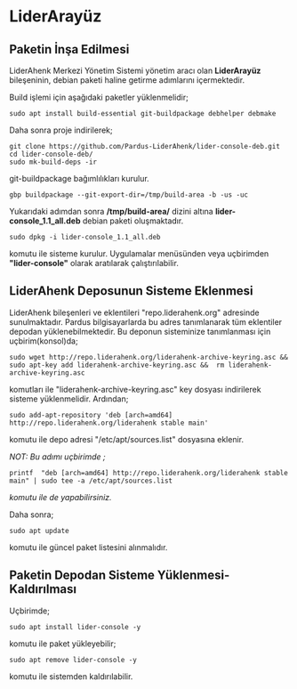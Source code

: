 # LiderArayüz

## Paketin İnşa Edilmesi

LiderAhenk Merkezi Yönetim Sistemi yönetim aracı olan **LiderArayüz** bileşeninin, debian paketi haline getirme adımlarını içermektedir.

Build işlemi için aşağıdaki paketler yüklenmelidir;

	sudo apt install build-essential git-buildpackage debhelper debmake

Daha sonra proje indirilerek;

	git clone https://github.com/Pardus-LiderAhenk/lider-console-deb.git
	cd lider-console-deb/
	sudo mk-build-deps -ir

git-buildpackage bağımlılıkları kurulur.

	gbp buildpackage --git-export-dir=/tmp/build-area -b -us -uc

Yukarıdaki adımdan sonra **/tmp/build-area/** dizini altına **lider-console_1.1_all.deb** debian paketi oluşmaktadır.

	sudo dpkg -i lider-console_1.1_all.deb

komutu ile sisteme kurulur. Uygulamalar menüsünden veya uçbirimden **"lider-console"** olarak aratılarak çalıştırılabilir.

## LiderAhenk Deposunun Sisteme Eklenmesi

LiderAhenk bileşenleri ve eklentileri "repo.liderahenk.org" adresinde sunulmaktadır. Pardus bilgisayarlarda bu adres tanımlanarak tüm eklentiler depodan yüklenebilmektedir. Bu deponun sisteminize tanımlanması için uçbirim(konsol)da;

	sudo wget http://repo.liderahenk.org/liderahenk-archive-keyring.asc && sudo apt-key add liderahenk-archive-keyring.asc &&  rm liderahenk-archive-keyring.asc

komutları ile "liderahenk-archive-keyring.asc" key dosyası indirilerek sisteme yüklenmelidir. Ardından;

	sudo add-apt-repository 'deb [arch=amd64] http://repo.liderahenk.org/liderahenk stable main'

komutu ile depo adresi "/etc/apt/sources.list" dosyasına eklenir. 

*NOT: Bu adımı uçbirimde ;*

	printf  "deb [arch=amd64] http://repo.liderahenk.org/liderahenk stable main" | sudo tee -a /etc/apt/sources.list

*komutu ile de yapabilirsiniz.*

Daha sonra;

	sudo apt update

komutu ile güncel paket listesini alınmalıdır. 

## Paketin Depodan Sisteme Yüklenmesi-Kaldırılması

Uçbirimde;

	sudo apt install lider-console -y

komutu ile paket yükleyebilir;

	sudo apt remove lider-console -y

komutu ile sistemden kaldırılabilir.
